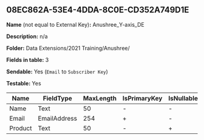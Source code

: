 ## 08EC862A-53E4-4DDA-8C0E-CD352A749D1E

**Name** (not equal to External Key)**:** Anushree_Y-axis_DE

**Description:** n/a

**Folder:** Data Extensions/2021 Training/Anushree/

**Fields in table:** 3

**Sendable:** Yes (`Email` to `Subscriber Key`)

**Testable:** Yes

| Name | FieldType | MaxLength | IsPrimaryKey | IsNullable | DefaultValue |
| --- | --- | --- | --- | --- | --- |
| Name | Text | 50 | - | - |  |
| Email | EmailAddress | 254 | + | - |  |
| Product | Text | 50 | - | + |  |
